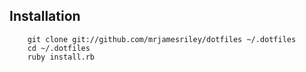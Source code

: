 ## Installation

        git clone git://github.com/mrjamesriley/dotfiles ~/.dotfiles
        cd ~/.dotfiles
        ruby install.rb
